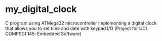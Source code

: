 # my_digital_clock
C program using ATMega32 microcontroller implementing a digital clock that allows you to set time and date with keypad I/O (Project for UCI COMPSCI 145: Embedded Software)
